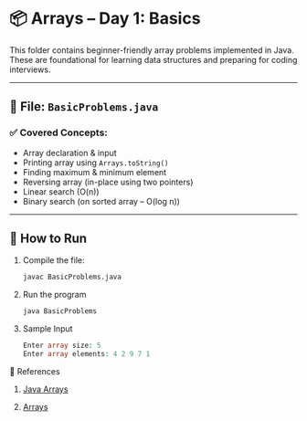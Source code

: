 # 📦 Arrays – Day 1: Basics

This folder contains beginner-friendly array problems implemented in Java. These are foundational for learning data structures and preparing for coding interviews.

---

## 📄 File: `BasicProblems.java`

### ✅ Covered Concepts:

- Array declaration & input
- Printing array using `Arrays.toString()`
- Finding maximum & minimum element
- Reversing array (in-place using two pointers)
- Linear search (O(n))
- Binary search (on sorted array – O(log n))

---

## 📌 How to Run

1. Compile the file:
   ```bash
   javac BasicProblems.java
2. Run the program
   ```bash
   java BasicProblems
3. Sample Input
   ```php
   Enter array size: 5
   Enter array elements: 4 2 9 7 1

📎 References
  1. [Java Arrays](https://docs.oracle.com/javase/tutorial/java/nutsandbolts/arrays.html)

  2. [Arrays](https://www.geeksforgeeks.org/array-data-structure-guide/)